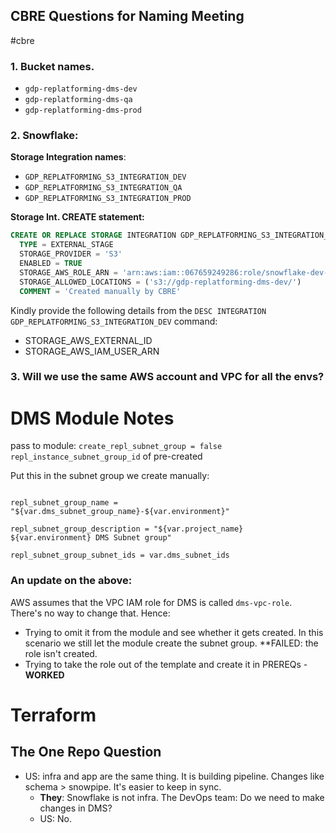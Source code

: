 ## CBRE Questions for Naming Meeting
#cbre

### 1. Bucket names.
- `gdp-replatforming-dms-dev`
- `gdp-replatforming-dms-qa`
- `gdp-replatforming-dms-prod`


### 2. Snowflake:

**Storage Integration names**:
-  `GDP_REPLATFORMING_S3_INTEGRATION_DEV`
-  `GDP_REPLATFORMING_S3_INTEGRATION_QA`
-  `GDP_REPLATFORMING_S3_INTEGRATION_PROD`

**Storage Int. CREATE statement:**
```sql
CREATE OR REPLACE STORAGE INTEGRATION GDP_REPLATFORMING_S3_INTEGRATION_DEV
  TYPE = EXTERNAL_STAGE
  STORAGE_PROVIDER = 'S3'
  ENABLED = TRUE
  STORAGE_AWS_ROLE_ARN = 'arn:aws:iam::067659249286:role/snowflake-dev-s3-reader'
  STORAGE_ALLOWED_LOCATIONS = ('s3://gdp-replatforming-dms-dev/')
  COMMENT = 'Created manually by CBRE'  		
```

Kindly provide the following details from the `DESC INTEGRATION GDP_REPLATFORMING_S3_INTEGRATION_DEV` command:
- STORAGE_AWS_EXTERNAL_ID
- STORAGE_AWS_IAM_USER_ARN

### 3. Will we use the same AWS account and VPC for all the envs?



# DMS Module Notes
pass to module:
`create_repl_subnet_group = false`
`repl_instance_subnet_group_id` of pre-created


Put this in the subnet group we create manually:
```# Subnet group

repl_subnet_group_name = "${var.dms_subnet_group_name}-${var.environment}"

repl_subnet_group_description = "${var.project_name} ${var.environment} DMS Subnet group"

repl_subnet_group_subnet_ids = var.dms_subnet_ids
```

### An update on the above:
AWS assumes that the VPC IAM role for DMS is called `dms-vpc-role`. There's no way to change that.
Hence:
- Trying to omit it from the module and see whether it gets created. In this scenario we still let the module create the subnet group. **FAILED: the role isn't created.
- Trying to take the role out of the template and create it in PREREQs - **WORKED**



# Terraform

## The One Repo Question

- US: infra and app are the same thing. It is building pipeline. Changes like schema > snowpipe. It's  easier to keep in sync.
	- **They**: Snowflake is not infra. The DevOps team: Do we need to make changes in DMS?
	- US: No.